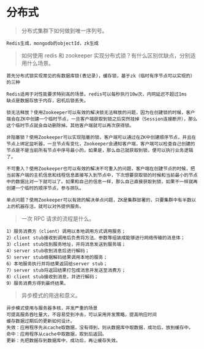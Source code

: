 # 分布式 #

> 分布式集群下如何做到唯一序列号。

	Redis生成，mongodb的objectId，zk生成

> 如何使用 redis 和 zookeeper 实现分布式锁？有什么区别优缺点，分别适用什么场景。

	首先分布式锁实现常见的有数据库锁(表记录)，缓存锁，基于zk（临时有序节点可以实现的）的三种
	
	Redis适用于对性能要求特别高的场景。redis可以每秒执行10w次，内网延迟不超过1ms 
	缺点是数据存放于内存，宕机后锁丢失。
	
	锁无法释放？使用Zookeeper可以有效的解决锁无法释放的问题，因为在创建锁的时候，客户端会在ZK中创建一个临时节点，一旦客户端获取到锁之后突然挂掉（Session连接断开），那么这个临时节点就会自动删除掉。其他客户端就可以再次获得锁。
	
	非阻塞锁？使用Zookeeper可以实现阻塞的锁，客户端可以通过在ZK中创建顺序节点，并且在节点上绑定监听器，一旦节点有变化，Zookeeper会通知客户端，客户端可以检查自己创建的节点是不是当前所有节点中序号最小的，如果是，那么自己就获取到锁，便可以执行业务逻辑了。
	
	不可重入？使用Zookeeper也可以有效的解决不可重入的问题，客户端在创建节点的时候，把当前客户端的主机信息和线程信息直接写入到节点中，下次想要获取锁的时候和当前最小的节点中的数据比对一下就可以了。如果和自己的信息一样，那么自己直接获取到锁，如果不一样就再创建一个临时的顺序节点，参与排队。
	
	单点问题？使用Zookeeper可以有效的解决单点问题，ZK是集群部署的，只要集群中有半数以上的机器存活，就可以对外提供服务。

> 一次 RPC 请求的流程是什么。

	1）服务消费方（client）调用以本地调用方式调用服务； 
	2）client stub接收到调用后负责将方法、参数等组装成能够进行网络传输的消息体； 
	3）client stub找到服务地址，并将消息发送到服务端； 
	4）server stub收到消息后进行解码； 
	5）server stub根据解码结果调用本地的服务； 
	6）本地服务执行并将结果返回给server stub； 
	7）server stub将返回结果打包成消息并发送至消费方； 
	8）client stub接收到消息，并进行解码； 
	9）服务消费方得到最终结果。

> 异步模式的用途和意义。

	异步模式使用与服务器多核，并发严重的场景 
	可提高服务吞吐量大，不容易受到冲击，可以采用并发策略，提高响应时间 
	缓存数据过期后的更新如何设计。 
	失效：应用程序先从cache取数据，没有得到，则从数据库中取数据，成功后，放到缓存中。 
	命中：应用程序从cache中取数据，取到后返回。 
	更新：先把数据存到数据库中，成功后，再让缓存失效。

